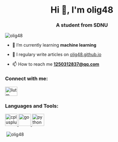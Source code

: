 <h1 align="center">Hi 👋, I'm olig48</h1>
<h3 align="center">A student from SDNU</h3>

<p align="left"> <img src="https://komarev.com/ghpvc/?username=olig48&label=Profile%20views&color=0e75b6&style=flat" alt="olig48" /> </p>

- 🌱 I’m currently learning **machine learning**

- 📝 I regulary write articles on [olig48.github.io](https://olig48.github.io)

- 📫 How to reach me **1250312837@qq.com**

<h3 align="left">Connect with me:</h3>
<p align="left">
<a href="https://twitter.com/liutm" target="blank"><img align="center" src="https://cdn.jsdelivr.net/npm/simple-icons@3.0.1/icons/twitter.svg" alt="liutm" height="30" width="40" /></a>
</p>

<h3 align="left">Languages and Tools:</h3>
<p align="left"> <a href="https://www.w3schools.com/cpp/" target="_blank"> <img src="https://devicons.github.io/devicon/devicon.git/icons/cplusplus/cplusplus-original.svg" alt="cplusplus" width="40" height="40"/> </a> <a href="https://golang.org" target="_blank"> <img src="https://devicons.github.io/devicon/devicon.git/icons/go/go-original.svg" alt="go" width="40" height="40"/> </a> <a href="https://www.python.org" target="_blank"> <img src="https://devicons.github.io/devicon/devicon.git/icons/python/python-original.svg" alt="python" width="40" height="40"/> </a> </p>

<p>&nbsp;<img align="center" src="https://github-readme-stats.vercel.app/api?username=olig48&show_icons=true" alt="olig48" /></p>
